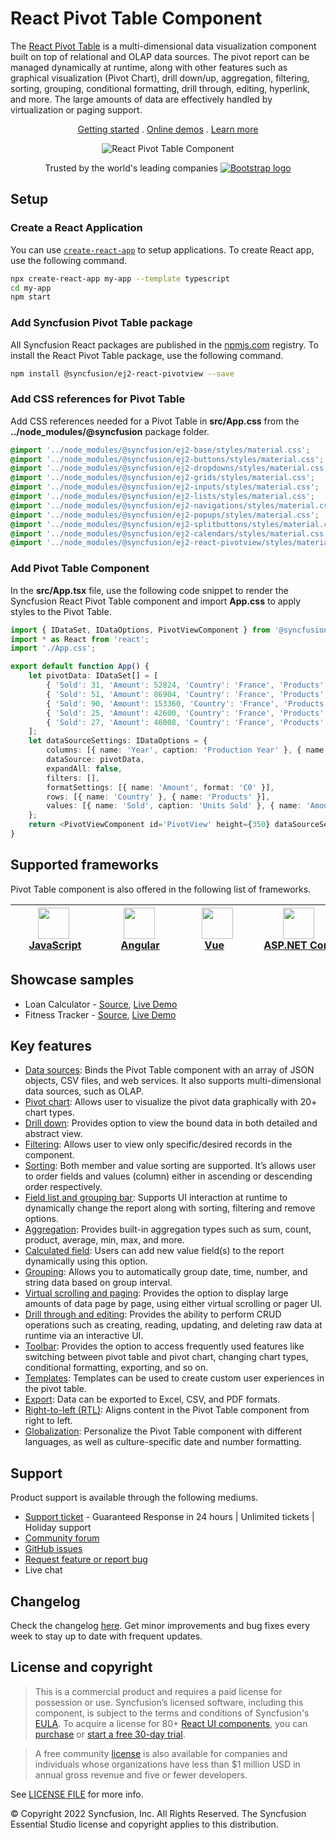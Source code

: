 # React Pivot Table Component

The [React Pivot Table](https://www.syncfusion.com/react-components/react-pivot-table?utm_source=npm&utm_medium=listing&utm_campaign=react-pivot-table-npm) is a multi-dimensional data visualization component built on top of relational and OLAP data sources. The pivot report can be managed dynamically at runtime, along with other features such as graphical visualization (Pivot Chart), drill down/up, aggregation, filtering, sorting, grouping, conditional formatting, drill through, editing, hyperlink, and more. The large amounts of data are effectively handled by virtualization or paging support.

<p align="center">
    <a href="https://ej2.syncfusion.com/react/documentation/pivotview/getting-started/?utm_source=npm&utm_medium=listing&utm_campaign=react-pivot-table-npm">Getting started</a> . 
    <a href="https://ej2.syncfusion.com/react/demos/?utm_source=npm&utm_medium=listing&utm_campaign=react-pivot-table-npm#/bootstrap5/pivot-table/default">Online demos</a> . 
    <a href="https://www.syncfusion.com/react-components/react-pivot-table?utm_source=npm&utm_medium=listing&utm_campaign=react-pivot-table-npm">Learn more</a>
</p>

<p align="center">
    <img src="https://raw.githubusercontent.com/SyncfusionExamples/nuget-img/master/react/react-pivot-table.png" alt="React Pivot Table Component" />
</p>

<p align="center">
Trusted by the world's leading companies
  <a href="https://www.syncfusion.com">
    <img src="https://raw.githubusercontent.com/SyncfusionExamples/nuget-img/master/syncfusion/syncfusion-trusted-companies.webp" alt="Bootstrap logo">
  </a>
</p>

## Setup

### Create a React Application

You can use [`create-react-app`](https://github.com/facebookincubator/create-react-app) to setup applications. To create React app, use the following command.

```bash
npx create-react-app my-app --template typescript
cd my-app
npm start
```

### Add Syncfusion Pivot Table package

All Syncfusion React packages are published in the [npmjs.com](https://www.npmjs.com/~syncfusionorg) registry. To install the React Pivot Table package, use the following command.

```bash
npm install @syncfusion/ej2-react-pivotview --save
```

### Add CSS references for Pivot Table

Add CSS references needed for a Pivot Table in **src/App.css** from the **../node_modules/@syncfusion** package folder.

```css
@import '../node_modules/@syncfusion/ej2-base/styles/material.css';
@import '../node_modules/@syncfusion/ej2-buttons/styles/material.css';
@import '../node_modules/@syncfusion/ej2-dropdowns/styles/material.css';
@import '../node_modules/@syncfusion/ej2-grids/styles/material.css';
@import '../node_modules/@syncfusion/ej2-inputs/styles/material.css';
@import '../node_modules/@syncfusion/ej2-lists/styles/material.css';
@import '../node_modules/@syncfusion/ej2-navigations/styles/material.css';
@import '../node_modules/@syncfusion/ej2-popups/styles/material.css';
@import '../node_modules/@syncfusion/ej2-splitbuttons/styles/material.css';
@import '../node_modules/@syncfusion/ej2-calendars/styles/material.css';
@import '../node_modules/@syncfusion/ej2-react-pivotview/styles/material.css';
```

### Add Pivot Table Component

In the **src/App.tsx** file, use the following code snippet to render the Syncfusion React Pivot Table component and import **App.css** to apply styles to the Pivot Table.

```typescript
import { IDataSet, IDataOptions, PivotViewComponent } from '@syncfusion/ej2-react-pivotview';
import * as React from 'react';
import './App.css';

export default function App() {
    let pivotData: IDataSet[] = [
        { 'Sold': 31, 'Amount': 52824, 'Country': 'France', 'Products': 'Mountain Bikes', 'Year': 'FY 2015', 'Quarter': 'Q1' },
        { 'Sold': 51, 'Amount': 86904, 'Country': 'France', 'Products': 'Mountain Bikes', 'Year': 'FY 2015', 'Quarter': 'Q2' },
        { 'Sold': 90, 'Amount': 153360, 'Country': 'France', 'Products': 'Mountain Bikes', 'Year': 'FY 2015', 'Quarter': 'Q3' },
        { 'Sold': 25, 'Amount': 42600, 'Country': 'France', 'Products': 'Mountain Bikes', 'Year': 'FY 2015', 'Quarter': 'Q4' },
        { 'Sold': 27, 'Amount': 46008, 'Country': 'France', 'Products': 'Mountain Bikes', 'Year': 'FY 2016', 'Quarter': 'Q1' }
    ];
    let dataSourceSettings: IDataOptions = {
        columns: [{ name: 'Year', caption: 'Production Year' }, { name: 'Quarter' }],
        dataSource: pivotData,
        expandAll: false,
        filters: [],
        formatSettings: [{ name: 'Amount', format: 'C0' }],
        rows: [{ name: 'Country' }, { name: 'Products' }],
        values: [{ name: 'Sold', caption: 'Units Sold' }, { name: 'Amount', caption: 'Sold Amount' }]
    };
    return <PivotViewComponent id='PivotView' height={350} dataSourceSettings={this.dataSourceSettings}></PivotViewComponent>
}
```

## Supported frameworks

Pivot Table component is also offered in the following list of frameworks.

| [<img src="https://ej2.syncfusion.com/github/images/js.svg" height="50" />](https://www.syncfusion.com/javascript-ui-controls?utm_medium=listing&utm_source=github)<br/>&nbsp;&nbsp;&nbsp;&nbsp;&nbsp;[JavaScript](https://www.syncfusion.com/javascript-ui-controls?utm_medium=listing&utm_source=github)&nbsp;&nbsp;&nbsp;&nbsp; | [<img src="https://ej2.syncfusion.com/github/images/angular.svg"  height="50" />](https://www.syncfusion.com/angular-components/?utm_medium=listing&utm_source=github)<br/>&nbsp;&nbsp;&nbsp;&nbsp;&nbsp;&nbsp;&nbsp;[Angular](https://www.syncfusion.com/angular-components/?utm_medium=listing&utm_source=github)&nbsp;&nbsp;&nbsp;&nbsp;&nbsp;&nbsp; | [<img src="https://ej2.syncfusion.com/github/images/vue.svg" height="50" />](https://www.syncfusion.com/vue-ui-components?utm_medium=listing&utm_source=github)<br/>&nbsp;&nbsp;&nbsp;&nbsp;&nbsp;&nbsp;&nbsp;[Vue](https://www.syncfusion.com/vue-ui-components?utm_medium=listing&utm_source=github)&nbsp;&nbsp;&nbsp;&nbsp;&nbsp;&nbsp;&nbsp;&nbsp;&nbsp; | [<img src="https://ej2.syncfusion.com/github/images/netcore.svg" height="50" />](https://www.syncfusion.com/aspnet-core-ui-controls?utm_medium=listing&utm_source=github)<br/>&nbsp;&nbsp;[ASP.NET&nbsp;Core](https://www.syncfusion.com/aspnet-core-ui-controls?utm_medium=listing&utm_source=github)&nbsp;&nbsp; | [<img src="https://ej2.syncfusion.com/github/images/netmvc.svg" height="50" />](https://www.syncfusion.com/aspnet-mvc-ui-controls?utm_medium=listing&utm_source=github)<br/>&nbsp;&nbsp;[ASP.NET&nbsp;MVC](https://www.syncfusion.com/aspnet-mvc-ui-controls?utm_medium=listing&utm_source=github)&nbsp;&nbsp; | 
| :-----: | :-----: | :-----: | :-----: | :-----: |

## Showcase samples

* Loan Calculator - [Source](https://github.com/syncfusion/ej2-showcase-react-loan-calculator), [Live Demo](https://ej2.syncfusion.com/showcase/react/loancalculator/?utm_source=npm&utm_medium=listing&utm_campaign=react-pivot-table-npm#/default)
* Fitness Tracker - [Source](https://github.com/SyncfusionExamples/showcase-react-health-tracker-dashboard-demo), [Live Demo](https://ej2.syncfusion.com/showcase/react/fitness-tracker-app/)

## Key features

* [Data sources](https://ej2.syncfusion.com/react/demos/?utm_source=npm&utm_medium=listing&utm_campaign=react-pivot-table-npm#/material/pivot-table/local): Binds the Pivot Table component with an array of JSON objects, CSV files, and web services. It also supports multi-dimensional data sources, such as OLAP.
* [Pivot chart](https://ej2.syncfusion.com/react/demos/?utm_source=npm&utm_medium=listing&utm_campaign=react-pivot-table-npm#/material/pivot-table/pivot-chart): Allows user to visualize the pivot data graphically with 20+ chart types.
* [Drill down](https://ej2.syncfusion.com/react/demos/?utm_source=npm&utm_medium=listing&utm_campaign=react-pivot-table-npm#/material/pivot-table/drill-down): Provides option to view the bound data in both detailed and abstract view.
* [Filtering](https://ej2.syncfusion.com/react/demos/?utm_source=npm&utm_medium=listing&utm_campaign=react-pivot-table-npm#/material/pivot-table/filtering): Allows user to view only specific/desired records in the component.
* [Sorting](https://ej2.syncfusion.com/react/demos/?utm_source=npm&utm_medium=listing&utm_campaign=react-pivot-table-npm#/material/pivot-table/sorting): Both member and value sorting are supported. It’s allows user to order fields and values (column) either in ascending or descending order respectively.
* [Field list and grouping bar](https://ej2.syncfusion.com/react/demos/?utm_source=npm&utm_medium=listing&utm_campaign=react-pivot-table-npm#/material/pivot-table/grouping-bar): Supports UI interaction at runtime to dynamically change the report along with sorting, filtering and remove options.
* [Aggregation](https://ej2.syncfusion.com/react/demos/?utm_source=npm&utm_medium=listing&utm_campaign=react-pivot-table-npm#/material/pivot-table/aggregation): Provides built-in aggregation types such as sum, count, product, average, min, max, and more.
* [Calculated field](https://ej2.syncfusion.com/react/demos/?utm_source=npm&utm_medium=listing&utm_campaign=react-pivot-table-npm#/material/pivot-table/calculated-field): Users can add new value field(s) to the report dynamically using this option.
* [Grouping](https://ej2.syncfusion.com/react/demos/?utm_source=npm&utm_medium=listing&utm_campaign=react-pivot-table-npm#/material/pivot-table/grouping): Allows you to automatically group date, time, number, and string data based on group interval.
* [Virtual scrolling and paging](https://ej2.syncfusion.com/react/demos/?utm_source=npm&utm_medium=listing&utm_campaign=react-pivot-table-npm#/material/pivot-table/paging): Provides the option to display large amounts of data page by page, using either virtual scrolling or pager UI.
* [Drill through and editing](https://ej2.syncfusion.com/react/demos/?utm_source=npm&utm_medium=listing&utm_campaign=react-pivot-table-npm#/material/pivot-table/editing): Provides the ability to perform CRUD operations such as creating, reading, updating, and deleting raw data at runtime via an interactive UI.
* [Toolbar](https://ej2.syncfusion.com/react/demos/?utm_source=npm&utm_medium=listing&utm_campaign=react-pivot-table-npm#/material/pivot-table/tool-bar): Provides the option to access frequently used features like switching between pivot table and pivot chart, changing chart types, conditional formatting, exporting, and so on.
* [Templates](https://ej2.syncfusion.com/react/demos/?utm_source=npm&utm_medium=listing&utm_campaign=react-pivot-table-npm#/material/pivot-table/cell-template): Templates can be used to create custom user experiences in the pivot table.
* [Export](https://ej2.syncfusion.com/react/demos/?utm_source=npm&utm_medium=listing&utm_campaign=react-pivot-table-npm#/material/pivot-table/exporting): Data can be exported to Excel, CSV, and PDF formats.
* [Right-to-left (RTL)](https://ej2.syncfusion.com/react/documentation/pivotview/globalization-and-localization/?utm_source=npm&utm_medium=listing&utm_campaign=react-pivot-table-npm#right-to-left-rtl): Aligns content in the Pivot Table component from right to left.
* [Globalization](https://ej2.syncfusion.com/react/documentation/pivotview/globalization-and-localization/?utm_source=npm&utm_medium=listing&utm_campaign=react-pivot-table-npm#globalization): Personalize the Pivot Table component with different languages, as well as culture-specific date and number formatting.

## Support

Product support is available through the following mediums.

* [Support ticket](https://support.syncfusion.com/support/tickets/create) - Guaranteed Response in 24 hours | Unlimited tickets | Holiday support
* [Community forum](https://www.syncfusion.com/forums/react-js2?utm_source=npm&utm_medium=listing&utm_campaign=react-pivot-table-npm)
* [GitHub issues](https://github.com/syncfusion/ej2-react-ui-components/issues/new)
* [Request feature or report bug](https://www.syncfusion.com/feedback/react?utm_source=npm&utm_medium=listing&utm_campaign=react-pivot-table-npm)
* Live chat

## Changelog

Check the changelog [here](https://github.com/syncfusion/ej2-react-ui-components/blob/master/components/pivotview/CHANGELOG.md?utm_source=npm&utm_medium=listing&utm_campaign=react-pivot-table-npm). Get minor improvements and bug fixes every week to stay up to date with frequent updates.

## License and copyright

> This is a commercial product and requires a paid license for possession or use. Syncfusion’s licensed software, including this component, is subject to the terms and conditions of Syncfusion's [EULA](https://www.syncfusion.com/eula/es/). To acquire a license for 80+ [React UI components](https://www.syncfusion.com/react-components), you can [purchase](https://www.syncfusion.com/sales/products) or [start a free 30-day trial](https://www.syncfusion.com/account/manage-trials/start-trials).

> A free community [license](https://www.syncfusion.com/products/communitylicense) is also available for companies and individuals whose organizations have less than $1 million USD in annual gross revenue and five or fewer developers.

See [LICENSE FILE](https://github.com/syncfusion/ej2-react-ui-components/blob/master/license?utm_source=npm&utm_medium=listing&utm_campaign=react-pivot-table-npm) for more info.

&copy; Copyright 2022 Syncfusion, Inc. All Rights Reserved. The Syncfusion Essential Studio license and copyright applies to this distribution.